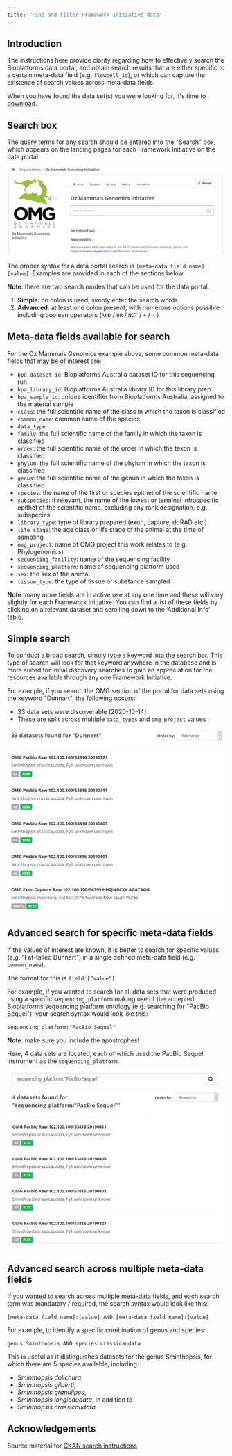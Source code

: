 ```yaml
---
title: "Find and filter Framework Initiative data"
---
```


## Introduction

The instructions here provide clarity regarding how to effectively search the Bioplatforms data portal, and obtain search results that are either specific to a certain meta-data field (e.g. `flowcell_id`), or which can capture the existence of search values across meta-data fields.

When you have found the data set(s) you were looking for, it's time to [download](programmatic_access.md). 

## Search box

The query terms for any search should be entered into the "Search" box, which appears on the landing pages for each Framework Initiative on the data portal.

<p align="center">
<img src="images/search_1.png">
</p>

The proper syntax for a data portal search is `[meta-data field name]:[value]`. Examples are provided in each of the sections below.

**Note**: there are two search modes that can be used for the data portal.

1. **Simple**: no colon is used, simply enter the search words
2. **Advanced**: at least one colon present, with numerous options possible including boolean operators (`AND` / `OR` / `NOT` / `+` / `-` )

## Meta-data fields available for search

For the Oz Mammals Genomics example above, some common meta-data fields that may be of interest are:

- `bpa_dataset_id`: Bioplatforms Australia dataset ID for this sequencing run
- `bpa_library_id`: Bioplatforms Australia library ID for this library prep
- `bpa_sample_id`: unique identifier from Bioplatforms Australia, assigned to the material sample
- `class`: the full scientific name of the class in which the taxon is classified
- `common_name`: common name of the species
- `data_type`
- `family`: the full scientific name of the family in which the taxon is classified
- `order`: the full scientific name of the order in which the taxon is classified
- `phylum`: the full scientific name of the phylum in which the taxon is classified
- `genus`: the full scientific name of the genus in which the taxon is classified
- `species`: the name of the first or species epithet of the scientific name
- `subspecies`: if relevant, the name of the lowest or terminal infraspecific epithet of the scientific name, excluding any rank designation, e.g. subspecies
- `library_type`: type of library prepared (exon, capture, ddRAD etc.)
- `life_stage`: the age class or life stage of the animal at the time of sampling
- `omg_project`: name of OMG project this work relates to (e.g. Phylogenomics)
- `sequencing_facility`: name of the sequencing facility
- `sequencing_platform`: name of sequencing platform used
- `sex`: the sex of the animal
- `tissue_type`: the type of tissue or substance sampled

**Note**: many more fields are in active use at any one time and these will vary slightly for each Framework Initiative. You can find a list of these fields by clicking on a relevant dataset and scrolling down to the ‘Additional Info’ table. 

## Simple search

To conduct a broad search, simply type a keyword into the search bar. This type of search will look for that keyword anywhere in the database and is more suited for initial discovery searches to gain an appreciation for the resources available through any one Framework Initiative.

For example, if you search the OMG section of the portal for data sets using the keyword "Dunnart", the following occurs:

- 33 data sets were discoverable (2020-10-14)
- These are split across multiple `data_types` and `omg_project` values

<p align="center">
<img src="images/search_2.png">
</p>

## Advanced search for specific meta-data fields

If the values of interest are known, it is better to search for specific values (e.g. “Fat-tailed Dunnart”) in a single defined meta-data field (e.g. `common_name`).

The format for this is `field:[”value”]`

For example, if you wanted to search for all data sets that were produced using a specific `sequencing_platform` making use of the accepted Bioplatforms sequencing platform ontology (e.g. searching for "PacBio Sequel"), your search syntax would look like this:

    sequencing_platform:"PacBio Sequel"

**Note**: make sure you include the apostrophes!

Here, 4 data sets are located, each of which used the PacBio Sequel instrument as the `sequencing_platform`.

<p align="center">
<img src="images/search_3.png">
</p>

## Advanced search across multiple meta-data fields

If you wanted to search across multiple meta-data fields, and each search term was mandatory / required, the search syntax would look like this:

    [meta-data field name]:[value] AND [meta-data field name]:[value]

For example, to identify a specific combination of genus and species:

    genus:Sminthopsis AND species:crassicaudata

This is useful as it distinguishes datasets for the genus Sminthopsis, for which there are 5 species available, including:

- *Sminthopsis dolichura*,
- *Sminthopsis gilberti*,
- *Sminthopsis granulipes*,
- *Sminthopsis longicaudata*, in addition to
- *Sminthopsis crassicaudata*

## Acknowledgements

Source material for [CKAN search instructions](https://gist.github.com/davidmiller/f22c2dcb347f3dbc4b16cb8a4bddbc04)


